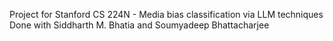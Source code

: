 Project for Stanford CS 224N - Media bias classification via LLM techniques
Done with Siddharth M. Bhatia and Soumyadeep Bhattacharjee
